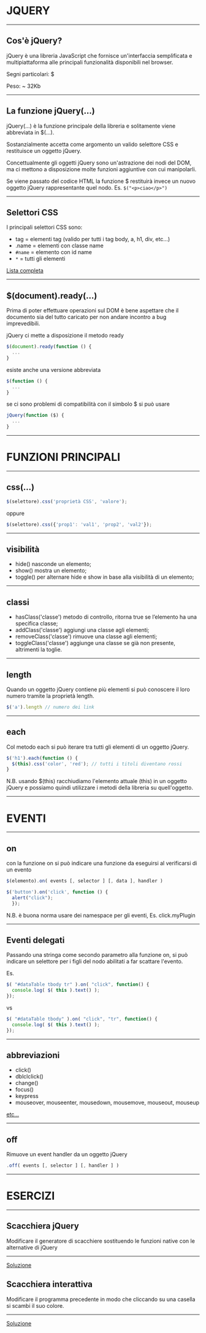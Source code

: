 JQUERY
=======


----


Cos'è jQuery?
-----------------
jQuery è una libreria JavaScript che fornisce un'interfaccia semplificata e multipiattaforma alle principali funzionalità disponibili nel browser.

Segni particolari: $

Peso: ~ 32Kb


----


La funzione jQuery(...)
-----------------------
jQuery(...) è la funzione principale della libreria e solitamente viene abbreviata in $(...).

Sostanzialmente accetta come argomento un valido selettore CSS e restituisce un oggetto jQuery.

Concettualmente gli oggetti jQuery sono un'astrazione dei nodi del DOM, ma ci mettono a disposizione molte funzioni aggiuntive con cui manipolarli.

Se viene passato del codice HTML la funzione $ restituirà invece un nuovo oggetto jQuery rappresentante quel nodo. Es. `$("<p>ciao</p>")`

----


Selettori CSS
----------------
I principali selettori CSS sono:

- tag = elementi tag (valido per tutti i tag body, a, h1, div, etc...)
- .name = elementi con classe name
- `#name` = elemento con id name
- `*` = tutti gli elementi

[Lista completa](http://www.w3schools.com/cssref/css_selectors.asp)


----


$(document).ready(...)
--------------------------
Prima di poter effettuare operazioni sul DOM è bene aspettare che il documento sia del tutto caricato per non andare incontro a bug imprevedibili.

jQuery ci mette a disposizione il metodo ready

```javascript
$(document).ready(function () {
  ...
}
```

esiste anche una versione abbreviata

```javascript
$(function () {
  ...
}
```

se ci sono problemi di compatibilità con il simbolo $ si può usare

```javascript
jQuery(function ($) {
  ...
}
```


---


FUNZIONI PRINCIPALI
===================


----


css(...)
--------
```javascript
$(selettore).css('proprietà CSS', 'valore');
```

oppure

```javascript
$(selettore).css({'prop1': 'val1', 'prop2', 'val2'});
```


----


visibilità
----------
- hide()  nasconde un elemento;
- show()  mostra un elemento;
- toggle()  per alternare hide e show in base alla visibilità di un elemento;


----


classi
------
- hasClass('classe') metodo di controllo, ritorna true se l’elemento ha una specifica classe;
- addClass('classe') aggiungi una classe agli elementi;
- removeClass('classe') rimuove una classe agli elementi;
- toggleClass('classe') aggiunge una classe se già non presente, altrimenti la toglie.


----


length
------
Quando un oggetto jQuery contiene più elementi si può conoscere il loro numero
tramite la proprietà length.

```javascript
$('a').length // numero dei link
```


----


each
----
Col metodo each si può iterare tra tutti gli elementi di un oggetto jQuery.

```javascript
$('h1').each(function () {
  $(this).css('color', 'red'); // tutti i titoli diventano rossi
}
```

N.B. usando $(this) racchiudiamo l'elemento attuale (this) in un oggetto jQuery
e possiamo quindi utilizzare i metodi della libreria su quell'oggetto.


---


EVENTI
======


----


on
--
con la funzione on si può indicare una funzione da eseguirsi al verificarsi di
un evento

```javascript
$(elemento).on( events [, selector ] [, data ], handler )
```

```javascript
$('button').on('click', function () {
  alert("click");
  });
```

N.B. è buona norma usare dei namespace per gli eventi, Es. click.myPlugin

----


Eventi delegati
---------------
Passando una stringa come secondo parametro alla funzione on, si può indicare
un selettore per i figli del nodo abilitati a far scattare l'evento.

Es.

```javascript
$( "#dataTable tbody tr" ).on( "click", function() {
  console.log( $( this ).text() );
});
```

vs

```javascript
$( "#dataTable tbody" ).on( "click", "tr", function() {
  console.log( $( this ).text() );
});
```


----


abbreviazioni
-------------
- click()
- dblclclick()
- change()
- focus()
- keypress
- mouseover, mouseenter, mousedown, mousemove, mouseout, mouseup

[etc...](http://api.jquery.com/category/events/)


----


off
---
Rimuove un event handler da un oggetto jQuery

```javascript
.off( events [, selector ] [, handler ] )
```


---


ESERCIZI
========


----


Scacchiera jQuery
-----------------
Modificare il generatore di scacchiere sostituendo le funzioni native con le
alternative di jQuery


----
[Soluzione](https://jsfiddle.net/piero80/5fn41n2w/2/)

Scacchiera interattiva
----------------------
Modificare il programma precedente in modo che cliccando su una casella si
scambi il suo colore.

----
[Soluzione](https://jsfiddle.net/piero80/5fn41n2w/3/)
